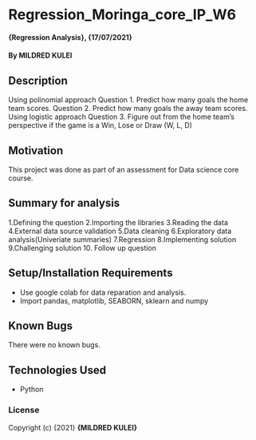 # Regression_Moringa_core_IP_W6
#### {Regression Analysis}, {17/07/2021}
#### By MILDRED KULEI
## Description
Using polinomial approach
Question 1. Predict how many goals the home team scores.
Question 2. Predict how many goals the away team scores.
Using logistic approach
Question 3. Figure out from the home team’s perspective if the game is a Win, Lose or Draw (W, L, D)
## Motivation
This project was done as part of an assessment for Data science core course.
## Summary for analysis
1.Defining the question
2.Importing the libraries
3.Reading the data
4.External data source validation
5.Data cleaning
6.Exploratory data analysis(Univeriate summaries)
7.Regression
8.Implementing solution
9.Challenging solution
10. Follow up question
## Setup/Installation Requirements
* Use google colab for data reparation and analysis.
* Import pandas, matplotlib, SEABORN, sklearn and numpy
## Known Bugs
There were no known bugs.
## Technologies Used
* Python
### License
Copyright (c) {2021} **{MILDRED KULEI}**
